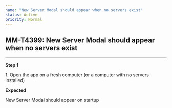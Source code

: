 ```yaml
---
name: "New Server Modal should appear when no servers exist"
status: Active
priority: Normal
---
```


## MM-T4399: New Server Modal should appear when no servers exist

---

**Step 1**

1\. Open the app on a fresh computer (or a computer with no servers installed)

**Expected**

New Server Modal should appear on startup
